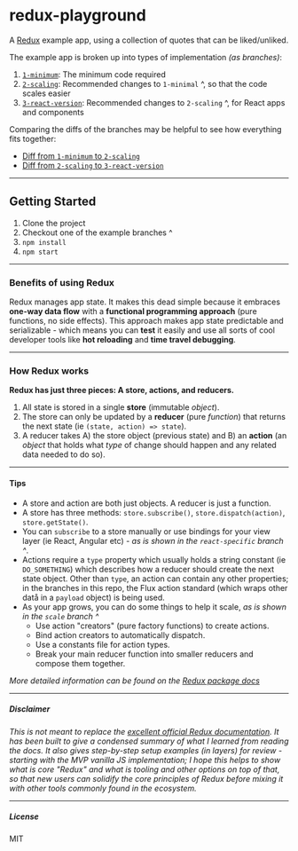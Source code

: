 # redux-playground

A [Redux](https://www.npmjs.com/package/redux) example app, using a collection of quotes that can be liked/unliked.

The example app is broken up into types of implementation _(as branches)_:

1. [`1-minimum`](https://github.com/trevordmiller/redux-playground/tree/1-minimum): The minimum code required
1. [`2-scaling`](https://github.com/trevordmiller/redux-playground/tree/2-scaling): Recommended changes to `1-minimal` ^, so that the code scales easier
1.  [`3-react-version`](https://github.com/trevordmiller/redux-playground/tree/3-react-version): Recommended changes to `2-scaling` ^, for React apps and components

Comparing the diffs of the branches may be helpful to see how everything fits together:

- [Diff from `1-minimum` to `2-scaling`](https://github.com/trevordmiller/redux-playground/compare/2-scaling...1-minimum)
- [Diff from `2-scaling` to `3-react-version`](https://github.com/trevordmiller/redux-playground/compare/3-react-version...2-scaling)

---

## Getting Started

1. Clone the project
1. Checkout one of the example branches ^
1. `npm install`
1. `npm start`

---

### Benefits of using Redux

Redux manages app state. It makes this dead simple because it embraces **one-way data flow** with a **functional programming approach** (pure functions, no side effects). This approach makes app state predictable and serializable - which means you can **test** it easily and use all sorts of cool developer tools like **hot reloading** and **time travel debugging**.

---

### How Redux works

**Redux has just three pieces: A store, actions, and reducers.**

1. All state is stored in a single **store** (immutable _object_).
1. The store can only be updated by a **reducer** (pure _function_) that returns the next state (ie `(state, action) => state`).
1. A reducer takes A) the store object (previous state) and B) an **action** (an _object_ that holds what _type_ of change should happen and any related data needed to do so).

---

#### Tips

- A store and action are both just objects. A reducer is just a function.
- A store has three methods: `store.subscribe()`, `store.dispatch(action)`, `store.getState()`.
- You can `subscribe` to a store manually or use bindings for your view layer (ie React, Angular etc) - _as is shown in the `react-specific` branch ^_.
- Actions require a `type` property which usually holds a string constant (ie `DO_SOMETHING`) which describes how a reducer should create the next state object. Other than `type`, an action can contain any other properties; in the branches in this repo, the Flux action standard (which wraps other datå in a `payload` object) is being used.
- As your app grows, you can do some things to help it scale, _as is shown in the `scale` branch ^_
  - Use action "creators" (pure factory functions) to create actions.
  - Bind action creators to automatically dispatch.
  - Use a constants file for action types.
  - Break your main reducer function into smaller reducers and compose them together.

_More detailed information can be found on the [Redux package docs](https://www.npmjs.com/package/redux)_

---

##### Disclaimer

_This is not meant to replace the [excellent official Redux documentation](https://www.npmjs.com/package/redux). It has been built to give a condensed summary of what I learned from reading the docs. It also gives step-by-step setup examples (in layers) for review - starting with the MVP vanilla JS implementation; I hope this helps to show what is core "Redux" and what is tooling and other options on top of that, so that new users can solidify the core principles of Redux before mixing it with other tools commonly found in the ecosystem._

---

##### License

MIT
